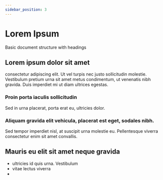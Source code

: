 ```yaml
---
sidebar_position: 3
---
```


# Lorem Ipsum
Basic document structure with headings

## Lorem ipsum dolor sit amet

consectetur adipiscing elit. Ut vel turpis nec justo sollicitudin molestie. Vestibulum pretium urna sit amet metus condimentum, ut venenatis nibh gravida. Duis imperdiet mi ut diam ultrices egestas.

### Proin porta iaculis sollicitudin

Sed in urna placerat, porta erat eu, ultricies dolor.

### Aliquam gravida elit vehicula, placerat est eget, sodales nibh.

Sed tempor imperdiet nisl, at suscipit urna molestie eu. Pellentesque viverra consectetur enim sit amet convallis.

## Mauris eu elit sit amet neque gravida

- ultricies id quis urna. Vestibulum
-  vitae lectus viverra
-  

